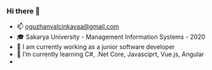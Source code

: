 ### Hi there 👋

- :mailbox: oguzhanyalcinkayaa@gmail.com
- :mortar_board: Sakarya University - Management Information Systems - 2020
- 🔭 I am currently working as a junior software developer
- 🌱 I’m currently learning C#, .Net Core, Javasciprt, Vue.js, Angular
- 
<!--
**oguzhanylcnkaya/oguzhanylcnkaya** is a ✨ _special_ ✨ repository because its `README.md` (this file) appears on your GitHub profile.

Here are some ideas to get you started:


- 🌱 I’m currently learning ...
- 👯 I’m looking to collaborate on ...
- 🤔 I’m looking for help with ...
- 💬 Ask me about ...
- 📫 How to reach me: ...
- 😄 Pronouns: ...
- ⚡ Fun fact: ...
-->
